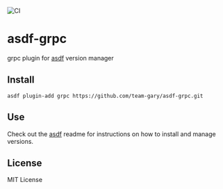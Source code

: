 ![CI](https://github.com/team-gary/asdf-grpc/workflows/CI/badge.svg)

# asdf-grpc
grpc plugin for [asdf](https://github.com/asdf-vm/asdf) version manager

## Install

```
asdf plugin-add grpc https://github.com/team-gary/asdf-grpc.git
```

## Use

Check out the [asdf](https://github.com/asdf-vm/asdf) readme for instructions on how to install and manage versions.

## License
MIT License
